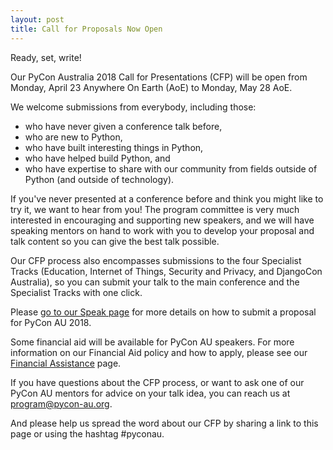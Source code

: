 ```yaml
---
layout: post
title: Call for Proposals Now Open
---
```


Ready, set, write!

Our PyCon Australia 2018 Call for Presentations (CFP) will be open from Monday, April 23 Anywhere On Earth (AoE) to Monday, May 28 AoE.

We welcome submissions from everybody, including those:
* who have never given a conference talk before,
* who are new to Python,
* who have built interesting things in Python, 
* who have helped build Python, and
* who have expertise to share with our community from fields outside of Python (and outside of technology).

If you've never presented at a conference before and think you might like to try it, we want to hear from you! The program committee is very much interested in encouraging and supporting new speakers, and we will have speaking mentors on hand to work with you to develop your proposal and talk content so you can give the best talk possible.

Our CFP process also encompasses submissions to the four Specialist Tracks (Education, Internet of Things, Security and Privacy, and DjangoCon Australia), so you can submit your talk to the main conference and the Specialist Tracks with one click.

Please [go to our Speak page](https://2018.pycon-au.org/speak) for more details on how to submit a proposal for PyCon AU 2018.

Some financial aid will be available for PyCon AU speakers. For more information on our Financial Aid policy and how to apply, please see our [Financial Assistance](https://2018.pycon-au.org/assistance/) page.

If you have questions about the CFP process, or want to ask one of our PyCon AU mentors for advice on your talk idea, you can reach us at [program@pycon-au.org](mailto:program@pycon-au.org).

And please help us spread the word about our CFP by sharing a link to this page or using the hashtag #pyconau.


